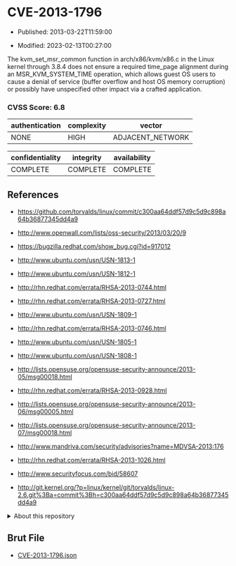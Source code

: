 # CVE-2013-1796

- Published: 2013-03-22T11:59:00

- Modified: 2023-02-13T00:27:00

The kvm_set_msr_common function in arch/x86/kvm/x86.c in the Linux kernel through 3.8.4 does not ensure a required time_page alignment during an MSR_KVM_SYSTEM_TIME operation, which allows guest OS users to cause a denial of service (buffer overflow and host OS memory corruption) or possibly have unspecified other impact via a crafted application.

### CVSS Score: **6.8**

| authentication | complexity | vector |
| --- | --- | --- |
| NONE | HIGH | ADJACENT_NETWORK |

| confidentiality | integrity | availability |
| --- | --- | --- |
| COMPLETE | COMPLETE | COMPLETE |

## References

* https://github.com/torvalds/linux/commit/c300aa64ddf57d9c5d9c898a64b36877345dd4a9

* http://www.openwall.com/lists/oss-security/2013/03/20/9

* https://bugzilla.redhat.com/show_bug.cgi?id=917012

* http://www.ubuntu.com/usn/USN-1813-1

* http://www.ubuntu.com/usn/USN-1812-1

* http://rhn.redhat.com/errata/RHSA-2013-0744.html

* http://rhn.redhat.com/errata/RHSA-2013-0727.html

* http://www.ubuntu.com/usn/USN-1809-1

* http://rhn.redhat.com/errata/RHSA-2013-0746.html

* http://www.ubuntu.com/usn/USN-1805-1

* http://www.ubuntu.com/usn/USN-1808-1

* http://lists.opensuse.org/opensuse-security-announce/2013-05/msg00018.html

* http://rhn.redhat.com/errata/RHSA-2013-0928.html

* http://lists.opensuse.org/opensuse-security-announce/2013-06/msg00005.html

* http://lists.opensuse.org/opensuse-security-announce/2013-07/msg00018.html

* http://www.mandriva.com/security/advisories?name=MDVSA-2013:176

* http://rhn.redhat.com/errata/RHSA-2013-1026.html

* http://www.securityfocus.com/bid/58607

* http://git.kernel.org/?p=linux/kernel/git/torvalds/linux-2.6.git%3Ba=commit%3Bh=c300aa64ddf57d9c5d9c898a64b36877345dd4a9

<details>
<summary>About this repository</summary> 

  This repository is part of the project [Live Hack CVE](https://github.com/Live-Hack-CVE). Main website can be found [www.live-hack.org](https://www.live-hack.org) 
  
  Made by [Sn0wAlice](https://github.com/Sn0wAlice) for the people that care about security and need to have a feed of the latest CVEs. Hope you enjoy it, don't forget to star the repo and follow me on [Twitter](https://twitter.com/Sn0wAlice) and [Github](https://github.com/Sn0wAlice). And that is my [personnal website](https://www.alice-snow.me/)

  - [Home Page](https://github.com/Live-Hack-CVE)
  - [Framework](https://github.com/Live-Hack-CVE/cve-framework)
  - [CVE database](https://github.com/Live-Hack-CVE/full_database)
  - [Changelog](https://github.com/Live-Hack-CVE/Changelog)
</details>

## Brut File

* [CVE-2013-1796.json](https://raw.githubusercontent.com/Live-Hack-CVE/full_database/main/cves/2013/CVE-2013-1796.json)

